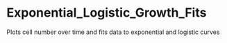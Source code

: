 # Exponential_Logistic_Growth_Fits
Plots cell number over time and fits data to exponential and logistic curves
